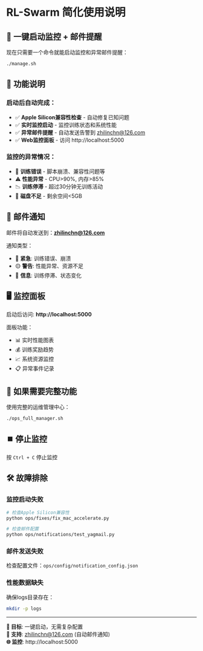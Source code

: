 # RL-Swarm 简化使用说明

## 🚀 一键启动监控 + 邮件提醒

现在只需要一个命令就能启动监控和异常邮件提醒：

```bash
./manage.sh
```

## 🎯 功能说明

### 启动后自动完成：
- ✅ **Apple Silicon兼容性检查** - 自动修复已知问题
- ✅ **实时监控启动** - 监控训练状态和系统性能  
- ✅ **异常邮件提醒** - 自动发送告警到 zhilinchn@126.com
- ✅ **Web监控面板** - 访问 http://localhost:5000

### 监控的异常情况：
- 🚨 **训练错误** - 脚本崩溃、兼容性问题等
- ⚠️ **性能异常** - CPU>90%, 内存>85%
- 📉 **训练停滞** - 超过30分钟无训练活动  
- 💾 **磁盘不足** - 剩余空间<5GB

## 📧 邮件通知

邮件将自动发送到：**zhilinchn@126.com**

通知类型：
- 🔴 **紧急**: 训练错误、崩溃
- 🟡 **警告**: 性能异常、资源不足
- 🔵 **信息**: 训练停滞、状态变化

## 🖥️ 监控面板

启动后访问: **http://localhost:5000**

面板功能：
- 📊 实时性能图表
- 💰 训练奖励趋势  
- 📈 系统资源监控
- 📋 异常事件记录

## 🔧 如果需要完整功能

使用完整的运维管理中心：
```bash
./ops_full_manager.sh
```

## ⏹️ 停止监控

按 `Ctrl + C` 停止监控

## 🛠️ 故障排除

### 监控启动失败
```bash
# 检查Apple Silicon兼容性
python ops/fixes/fix_mac_accelerate.py

# 检查邮件配置
python ops/notifications/test_yagmail.py
```

### 邮件发送失败
检查配置文件：`ops/config/notification_config.json`

### 性能数据缺失
确保logs目录存在：
```bash
mkdir -p logs
```

---

**🎯 目标**: 一键启动，无需复杂配置  
**📧 支持**: zhilinchn@126.com (自动邮件通知)  
**🌐 监控**: http://localhost:5000 